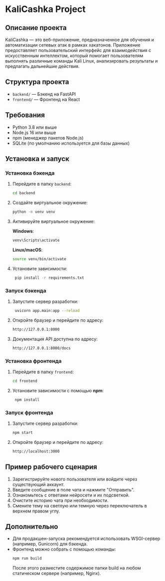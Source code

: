 # KaliCashka Project

## Описание проекта
KaliCashka — это веб-приложение, предназначенное для обучения и автоматизации сетевых атак в рамках хакатонов. Приложение предоставляет пользовательский интерфейс для взаимодействия с искусственным интеллектом, который помогает пользователям выполнять различные команды Kali Linux, анализировать результаты и предлагать дальнейшие действия.

## Структура проекта
- `backend/` — Бэкенд на FastAPI
- `frontend/` — Фронтенд на React

## Требования
- Python 3.8 или выше
- Node.js 16 или выше
- npm (менеджер пакетов Node.js)
- SQLite (по умолчанию используется для базы данных)

## Установка и запуск

### Установка бэкенда
1. Перейдите в папку `backend`:
   ```bash
   cd backend
   ```

2. Создайте виртуальное окружение:
   ```bash
   python -m venv venv
   ```

3. Активируйте виртуальное окружение:

   **Windows**:
   ```bash
   venv\Scripts\activate
   ```
   
   **Linux/macOS**:
   ``` bash
   source venv/bin/activate
   ```

4. Установите зависимости:
   ```bash
    pip install -r requirements.txt
   ```

### Запуск бэкенда
1. Запустите сервер разработки:
   ```bash
    uvicorn app.main:app --reload
   ```

2. Откройте браузер и перейдите по адресу:
   ```bash
   http://127.0.0.1:8000
   ```
3. Документация API доступна по адресу:
   ```bash
   http://127.0.0.1:8000/docs
   ```

### Установка фронтенда
1. Перейдите в папку `frontend`:
   ```bash
   cd frontend
   ```

2. Установите зависимости с помощью **npm**:
   ```bash
    npm install
   ```

### Запуск фронтенда
1. Запустите сервер разработки:
   ```bash
   npm start
   ```

2. Откройте браузер и перейдите по адресу:
   ```bash
   http://localhost:3000
   ```

## Пример рабочего сценария
1. Зарегистрируйте нового пользователя или войдите через существующий аккаунт.
2. Введите сообщение в поле чата и нажмите "Отправить".
3. Ознакомьтесь с ответами нейросети и их подсветкой.
4. Очистите историю чата при необходимости.
5. Смените тему на светлую или темную через переключатель в верхнем правом углу. 
   
## Дополнительно
- Для продакшен-запуска рекомендуется использовать WSGI-сервер (например, Gunicorn) для бэкенда.
- Фронтенд можно собрать с помощью команды:
   ```bash
   npm run build 
   ```
   После этого разместите содержимое папки build на любом статическом сервере (например, Nginx).